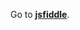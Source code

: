 Go to **[jsfiddle](http://jsfiddle.net/gh/get/library/pure/1borodat1/EloquentJS/tree/master/Chapter6)**.